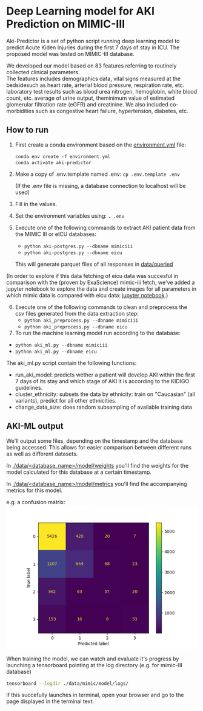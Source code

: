 # Deep Learning model for AKI Prediction on MIMIC-III

Aki-Predictor is a set of python script running deep learning model to predict Acute Kiden Injuries during the first 7 days of stay in ICU. The proposed model was tested on MIMIC-III database.

We developed our model based on 83 features referring to routinely collected clinical parameters.  
The features includes demographics data, vital signs measured at the bedsidesuch as heart rate, arterial blood pressure, respiration rate, etc. laboratory test results such 
as blood urea nitrogen, hemoglobin, white blood count, etc. average of urine output, theminimum  value  of  estimated  glomerular  filtration  rate  (eGFR)  and  creatinine.
We also included co-morbidities such as congestive heart failure,  hypertension,  diabetes,  etc.

## How to run

1. First create a conda environment based on the [environment.yml](environment.yml) file:
   ```
   conda env create -f environment.yml
   conda activate aki-predictor 
   ```
2. Make a copy of .env.template named .env: `cp .env.template .env`
   
   (If the .env file is missing, a database connection to localhost will be used)
3. Fill in the values.
4. Set the environment variables using: `. .env`
5. Execute one of the following commands to extract AKI patient data from the MIMIC III or eICU databases:
   - `python aki-postgres.py --dbname mimiciii`
   - `python aki-postgres.py --dbname eicu`
   
   This will generate parquet files of all responses in [data/queried](./data/queried)

(In order to explore if this data fetching of eicu data was succesful in comparison with the (proven by ExaScience) mimic-iii fetch, we've added a jupyter notebook to explore the data and create images for all parameters in which mimic data is compared with eicu data:
[jupyter notebook](data_exploration.ipynb).)

6. Execute one of the following commands to clean and preprocess the csv files generated from the data extraction step:
   - `python aki_preprocess.py --dbname mimiciii`
   - `python aki_preprocess.py --dbname eicu`
7. To run the machine learning model run according to the database:
-  `python aki_ml.py --dbname mimiciii`
-  `python aki_ml.py --dbname eicu`


The aki_ml.py script contain the following functions:

* run_aki_model: predicts wether a patient will develop AKI within the first 7 days of its stay and which stage of AKI it is according to the KIDIGO guidelines.
* cluster_ethnicity: subsets the data  by  ethnicity:  train  on  "Caucasian"  (all variants),  predict  for  all  other  ethnicities.   
* change_data_size: does random subsampling of available training data

## AKI-ML output

We'll output some files, depending on the timestamp and the database being accessed. This allows for easier comparison between different runs as well as different datasets.

In [./data/<database_name>/model/weights](./data/mimiciii/model/weights/) you'll find the weights for the model calculated for this database at a certain timestamp.

In [./data/<database_name>/model/metrics](./data/mimiciii/model/metrics/) you'll find the accompanying metrics for this model.

e.g. a confusion matrix:  ![confusion matrix](./example_confusion_matrix.png)


When training the model, we can watch and evaluate it's progress by launching a tensorboard pointing at the log directory (e.g. for mimic-III database)

```bash
tensorboard --logdir ./data/mimic/model/logs/
```

if this succefully launches in terminal, open your browser and go to the page displayed in the terminal text.
